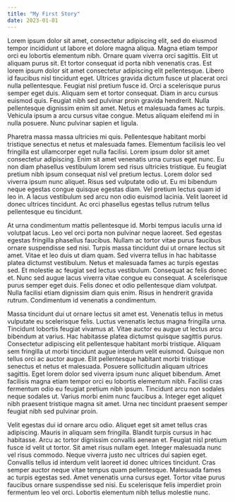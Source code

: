 ```yaml
---
title: "My First Story"
date: 2023-01-01
---
```


Lorem ipsum dolor sit amet, consectetur adipiscing elit, sed do eiusmod tempor incididunt ut labore et dolore magna aliqua. Magna etiam tempor orci eu lobortis elementum nibh. Ornare quam viverra orci sagittis. Elit ut aliquam purus sit. Et tortor consequat id porta nibh venenatis cras. Est lorem ipsum dolor sit amet consectetur adipiscing elit pellentesque. Libero id faucibus nisl tincidunt eget. Ultrices gravida dictum fusce ut placerat orci nulla pellentesque. Feugiat nisl pretium fusce id. Orci a scelerisque purus semper eget duis. Aliquam sem et tortor consequat. Diam in arcu cursus euismod quis. Feugiat nibh sed pulvinar proin gravida hendrerit. Nulla pellentesque dignissim enim sit amet. Netus et malesuada fames ac turpis. Vehicula ipsum a arcu cursus vitae congue. Metus aliquam eleifend mi in nulla posuere. Nunc pulvinar sapien et ligula.

Pharetra massa massa ultricies mi quis. Pellentesque habitant morbi tristique senectus et netus et malesuada fames. Elementum facilisis leo vel fringilla est ullamcorper eget nulla facilisi. Lorem ipsum dolor sit amet consectetur adipiscing. Enim sit amet venenatis urna cursus eget nunc. Eu non diam phasellus vestibulum lorem sed risus ultricies tristique. Eu feugiat pretium nibh ipsum consequat nisl vel pretium lectus. Lorem dolor sed viverra ipsum nunc aliquet. Risus sed vulputate odio ut. Eu mi bibendum neque egestas congue quisque egestas diam. Vel pretium lectus quam id leo in. A lacus vestibulum sed arcu non odio euismod lacinia. Velit laoreet id donec ultrices tincidunt. Ac orci phasellus egestas tellus rutrum tellus pellentesque eu tincidunt.

At urna condimentum mattis pellentesque id. Morbi tempus iaculis urna id volutpat lacus. Leo vel orci porta non pulvinar neque laoreet. Sed egestas egestas fringilla phasellus faucibus. Nullam ac tortor vitae purus faucibus ornare suspendisse sed nisi. Turpis massa tincidunt dui ut ornare lectus sit amet. Vitae et leo duis ut diam quam. Sed viverra tellus in hac habitasse platea dictumst vestibulum. Netus et malesuada fames ac turpis egestas sed. Et molestie ac feugiat sed lectus vestibulum. Consequat ac felis donec et. Nunc sed augue lacus viverra vitae congue eu consequat. A scelerisque purus semper eget duis. Felis donec et odio pellentesque diam volutpat. Nulla facilisi etiam dignissim diam quis enim. Risus in hendrerit gravida rutrum. Condimentum id venenatis a condimentum.

Massa tincidunt dui ut ornare lectus sit amet est. Venenatis tellus in metus vulputate eu scelerisque felis. Luctus venenatis lectus magna fringilla urna. Tincidunt lobortis feugiat vivamus at. Vitae auctor eu augue ut lectus arcu bibendum at varius. Hac habitasse platea dictumst quisque sagittis purus. Consectetur adipiscing elit pellentesque habitant morbi tristique. Aliquam sem fringilla ut morbi tincidunt augue interdum velit euismod. Quisque non tellus orci ac auctor augue. Elit pellentesque habitant morbi tristique senectus et netus et malesuada. Posuere sollicitudin aliquam ultrices sagittis. Eget lorem dolor sed viverra ipsum nunc aliquet bibendum. Amet facilisis magna etiam tempor orci eu lobortis elementum nibh. Facilisi cras fermentum odio eu feugiat pretium nibh ipsum. Tincidunt arcu non sodales neque sodales ut. Varius morbi enim nunc faucibus a. Integer eget aliquet nibh praesent tristique magna sit amet. Urna nec tincidunt praesent semper feugiat nibh sed pulvinar proin.

Velit egestas dui id ornare arcu odio. Aliquet eget sit amet tellus cras adipiscing. Mauris in aliquam sem fringilla. Blandit turpis cursus in hac habitasse. Arcu ac tortor dignissim convallis aenean et. Feugiat nisl pretium fusce id velit ut tortor. Sit amet risus nullam eget. Integer malesuada nunc vel risus commodo. Neque viverra justo nec ultrices dui sapien eget. Convallis tellus id interdum velit laoreet id donec ultrices tincidunt. Cras semper auctor neque vitae tempus quam pellentesque. Malesuada fames ac turpis egestas sed. Amet venenatis urna cursus eget. Tortor vitae purus faucibus ornare suspendisse sed nisi. Eu scelerisque felis imperdiet proin fermentum leo vel orci. Lobortis elementum nibh tellus molestie nunc.